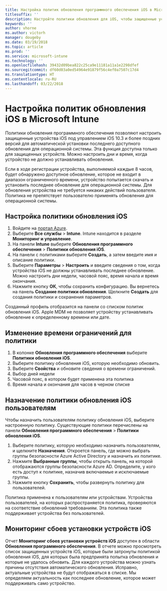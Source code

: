 ```yaml
---
title: Настройка политик обновления программного обеспечения iOS в Microsoft Intune
titlesuffix: ''
description: Настройте политики обновления для iOS, чтобы защищенные устройства iOS автоматически устанавливали последнее доступное обновление программного обеспечения.
keywords: ''
author: vhorne
ms.author: victorh
manager: dougeby
ms.date: 03/19/2018
ms.topic: article
ms.prod: ''
ms.service: microsoft-intune
ms.technology: ''
ms.openlocfilehash: 39432d09bea822c25ca9e11181a11a1e2298dfef
ms.sourcegitcommit: df60d03a0ed54964e91879f56c4ef0a7507c17d4
ms.translationtype: HT
ms.contentlocale: ru-RU
ms.lasthandoff: 03/22/2018
---
```

# <a name="configure-ios-update-policies-in-microsoft-intune"></a>Настройка политик обновления iOS в Microsoft Intune

Политики обновления программного обеспечения позволяют настроить защищенные устройства iOS под управлением iOS 10.3 и более поздних версий для автоматической установки последнего доступного обновления для операционной системы. Эта функция доступна только для защищенных устройств. Можно настроить дни и время, когда устройство не должно устанавливать обновления. 

Если в ходе регистрации устройства, выполняемой каждые 8 часов, будет обнаружено доступное обновление, которое не входит в диапазон ограниченного времени, устройство попытается скачать и установить последнее обновление для операционной системы. Для обновления устройства не требуется никаких действий пользователя. Политика не препятствует пользователю применять обновления для операционной системы.

## <a name="configure-the-ios-update-policy"></a>Настройка политики обновления iOS
1. Войдите на [портал Azure](https://portal.azure.com).
2. Выберите **Все службы** > **Intune**. Intune находится в разделе **Мониторинг и управление**.
3. На панели **Intune** выберите **Обновления программного обеспечения** > **Политики обновления iOS**.
4. На панели с политиками выберите **Создать**, а затем введите имя и описание политики.
5. Выберите **Параметры** > **Настроить** и введите сведения о том, когда устройства iOS не должны устанавливать последнее обновление. Можно настроить дни недели, часовой пояс, время начала и время окончания.
6. Нажмите кнопку **ОК**, чтобы сохранить конфигурацию. Вы вернетесь на панель **Создание политики обновления**. Щелкните **Создать** для создания политики и сохранения параметров.

Созданный профиль отобразится на панели со списком политик обновления iOS. Apple MDM не позволяет устройству устанавливать обновление к определенному времени или дате. 

## <a name="change-the-restricted-times-for-the-policy"></a>Изменение времени ограничений для политики

1.  В колонке **Обновления программного обеспечения** выберите **Политики обновления iOS**.
2.  Выберите политику обновления iOS, которую необходимо обновить.
3.  Выберите **Свойства** и обновите сведения о времени ограничений.
4.  Выбор дней недели
5.  Часовой пояс, в котором будет применена эта политика
6.  Время начала и окончания для часов в черном списке

## <a name="assign-an-ios-update-policy-to-users"></a>Назначение политики обновления iOS пользователям

Чтобы назначить пользователям политику обновления iOS, выберите настроенную политику. Существующие политики перечислены на панели **Обновления программного обеспечения** > **Политики обновления iOS**.

1. Выберите политику, которую необходимо назначить пользователям, и щелкните **Назначения**. Откроется панель, где можно выбрать группы безопасности Azure Active Directory и назначить их политике.
2. Нажмите **Выбранные группы**, чтобы открыть панель, на которой отображаются группы безопасности Azure AD. Определите, у кого есть доступ к политике, назначив включаемые и исключаемые группы.
3. Нажмите кнопку **Сохранить**, чтобы развернуть политику для пользователей.

Политика применена к пользователям или устройствам. Устройства пользователей, на которых распространяется политика, проверяются на соответствие обновлений требованиям. Эта политика также поддерживает устройства без пользователей.

## <a name="monitor-ios-device-installation-failures"></a>Мониторинг сбоев установки устройств iOS
<!-- 1352223 -->
Отчет **Мониторинг сбоев установки устройств iOS** доступен в области **Обновления программного обеспечения**. В отчете можно просмотреть список защищенных устройств iOS, которые были затронуты политикой обновления iOS, для которых была предпринята попытка обновления и которые не удалось обновить. Для каждого устройства можно узнать причины отсутствия автоматического обновления. Исправно, актуальные устройства не будут отображаться в списке. Мы определяем актуальность как последнее обновление, которое может поддерживать само устройство.

